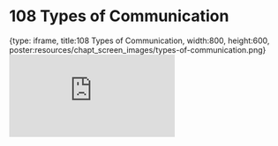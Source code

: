# 108 Types of Communication
 
{type: iframe, title:108 Types of Communication, width:800, height:600, poster:resources/chapt_screen_images/types-of-communication.png}
![](https://datatrail-jhu.github.io/DataTrail/no_toc/types-of-communication.html)
 

 
